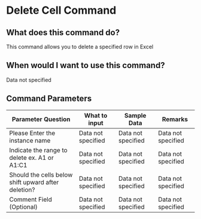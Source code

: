 <!--TITLE: Delete Cell Command -->
<!-- SUBTITLE: a command in the Excel Commands group -->
# Delete Cell Command


## What does this command do?
This command allows you to delete a specified row in Excel


## When would I want to use this command?
Data not specified


## Command Parameters
| Parameter Question   	| What to input  	|  Sample Data 	| Remarks  	|
| ---                    | ---               | ---           | ---       |
|Please Enter the instance name|Data not specified|Data not specified|Data not specified|
|Indicate the range to delete ex. A1 or A1:C1|Data not specified|Data not specified|Data not specified|
|Should the cells below shift upward after deletion?|Data not specified|Data not specified|Data not specified|
|Comment Field (Optional)|Data not specified|Data not specified|Data not specified|


